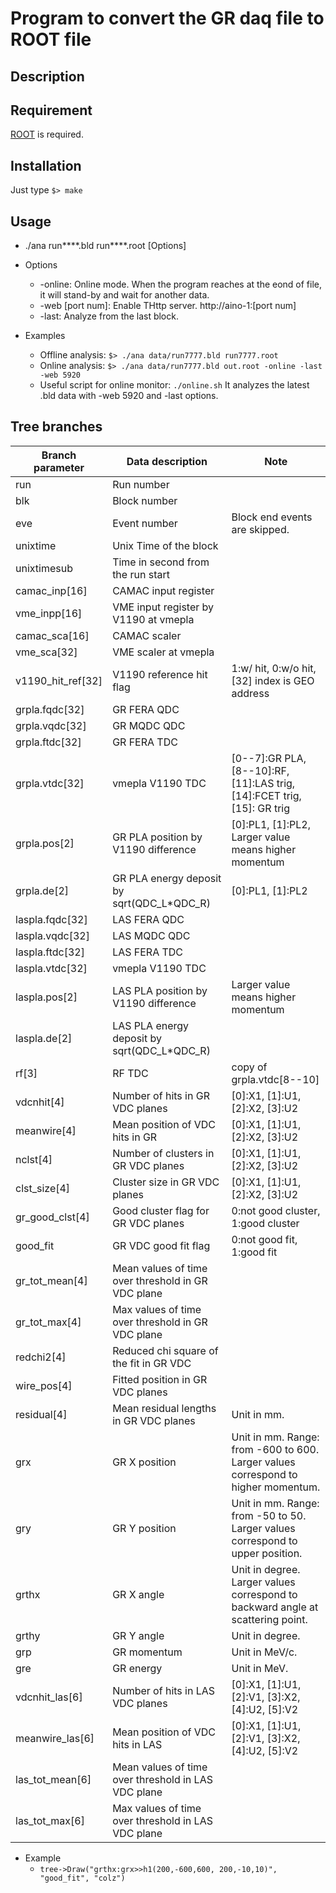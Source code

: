 Program to convert the GR daq file to ROOT file
====

## Description

## Requirement
[ROOT](https://root.cern.ch/) is required.

## Installation
Just type `$> make`

## Usage
- ./ana run****.bld run****.root [Options]

- Options
  - -online: Online mode. When the program reaches at the eond of file,
  it will stand-by and wait for another data.
  - -web [port num]: Enable THttp server. http://aino-1:[port num]
  - -last: Analyze from the last block.

- Examples
  - Offline analysis: `$> ./ana data/run7777.bld run7777.root`
  - Online analysis:  `$> ./ana data/run7777.bld out.root -online -last -web 5920`
  - Useful script for online monitor: `./online.sh`
    It analyzes the latest .bld data with -web 5920 and -last options.

## Tree branches

|Branch parameter|Data description|Note|
| ------- | ----------- | ------- |
|run|Run number||
|blk|Block number||
|eve|Event number|Block end events are skipped.|
|unixtime|Unix Time of the block||
|unixtimesub|Time in second from the run start||
|camac_inp[16]|CAMAC input register||
|vme_inpp[16]|VME input register by V1190 at vmepla||
|camac_sca[16]|CAMAC scaler||
|vme_sca[32]|VME scaler at vmepla||
|v1190_hit_ref[32]|V1190 reference hit flag|1:w/ hit, 0:w/o hit, [32] index is GEO address|
|grpla.fqdc[32]|GR FERA QDC||
|grpla.vqdc[32]|GR MQDC QDC||
|grpla.ftdc[32]|GR FERA TDC||
|grpla.vtdc[32]|vmepla V1190 TDC|[0--7]:GR PLA, [8--10]:RF, [11]:LAS trig, [14]:FCET trig, [15]: GR trig|
|grpla.pos[2]|GR PLA position by V1190 difference|[0]:PL1, [1]:PL2, Larger value means higher momentum|
|grpla.de[2]|GR PLA energy deposit by sqrt(QDC_L*QDC_R)|[0]:PL1, [1]:PL2|
|laspla.fqdc[32]|LAS FERA QDC||
|laspla.vqdc[32]|LAS MQDC QDC||
|laspla.ftdc[32]|LAS FERA TDC||
|laspla.vtdc[32]|vmepla V1190 TDC||
|laspla.pos[2]|LAS PLA position by V1190 difference|Larger value means higher momentum|
|laspla.de[2]|LAS PLA energy deposit by sqrt(QDC_L*QDC_R)||
|rf[3]|RF TDC|copy of grpla.vtdc[8--10]|
|vdcnhit[4]|Number of hits in GR VDC planes|[0]:X1, [1]:U1, [2]:X2, [3]:U2|
|meanwire[4]|Mean position of VDC hits in GR|[0]:X1, [1]:U1, [2]:X2, [3]:U2|
|nclst[4]|Number of clusters in GR VDC planes|[0]:X1, [1]:U1, [2]:X2, [3]:U2|
|clst_size[4]|Cluster size in GR VDC planes|[0]:X1, [1]:U1, [2]:X2, [3]:U2|
|gr_good_clst[4]|Good cluster flag for GR VDC planes|0:not good cluster, 1:good cluster|
|good_fit|GR VDC good fit flag|0:not good fit, 1:good fit|
|gr_tot_mean[4]|Mean values of time over threshold in GR VDC plane||
|gr_tot_max[4]|Max values of time over threshold in GR VDC plane||
|redchi2[4]|Reduced chi square of the fit in GR VDC||
|wire_pos[4]|Fitted position in GR VDC planes||
|residual[4]|Mean residual lengths in GR VDC planes|Unit in mm.|
|grx|GR X position|Unit in mm. Range: from -600 to 600. Larger values correspond to higher momentum.|
|gry|GR Y position|Unit in mm. Range: from -50 to 50. Larger values correspond to upper position.|
|grthx|GR X angle|Unit in degree. Larger values correspond to backward angle at scattering point.|
|grthy|GR Y angle|Unit in degree.|
|grp|GR momentum|Unit in MeV/c.|
|gre|GR energy|Unit in MeV.|
|vdcnhit_las[6]|Number of hits in LAS VDC planes|[0]:X1, [1]:U1, [2]:V1, [3]:X2, [4]:U2, [5]:V2|
|meanwire_las[6]|Mean position of VDC hits in LAS|[0]:X1, [1]:U1, [2]:V1, [3]:X2, [4]:U2, [5]:V2|
|las_tot_mean[6]|Mean values of time over threshold in LAS VDC plane||
|las_tot_max[6]|Max values of time over threshold in LAS VDC plane||

- Example
  - `tree->Draw("grthx:grx>>h1(200,-600,600, 200,-10,10)", "good_fit", "colz")`